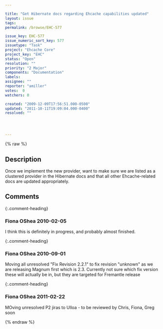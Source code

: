 ```yaml
---

title: "Get Hibernate docs regarding Ehcache capabilities updated"
layout: issue
tags: 
permalink: /browse/EHC-577

issue_key: EHC-577
issue_numeric_sort_key: 577
issuetype: "Task"
project: "Ehcache Core"
project_key: "EHC"
status: "Open"
resolution: ""
priority: "2 Major"
components: "Documentation"
labels: 
assignee: ""
reporter: "amiller"
votes:  0
watchers: 0

created: "2009-12-09T17:56:51.000-0500"
updated: "2011-10-11T19:09:04.000-0400"
resolved: ""




---
```


{% raw %}

## Description

<div markdown="1" class="description">

Once we implement the new provider, want to make sure we are listed as a clustered provider in the Hibernate docs and that all other Ehcache-related docs are updated appropriately.

</div>

## Comments


{:.comment-heading}
### **Fiona OShea** <span class="date">2010-02-05</span>

<div markdown="1" class="comment">

I think this is definitely in progress, and probably almost finished.

</div>


{:.comment-heading}
### **Fiona OShea** <span class="date">2010-09-01</span>

<div markdown="1" class="comment">

Moving all unresolved "Fix Revision 2.2.1" to fix revision "unknown" as we are releasing Magnum first which is 2.3. Currently not sure which fix version these will actually be in, but they are targeted for Fremantle release

</div>


{:.comment-heading}
### **Fiona OShea** <span class="date">2011-02-22</span>

<div markdown="1" class="comment">

MOving unresolved P2 jiras to Ulloa - to be reviewed by Chris, Fiona, Greg soon

</div>



{% endraw %}

